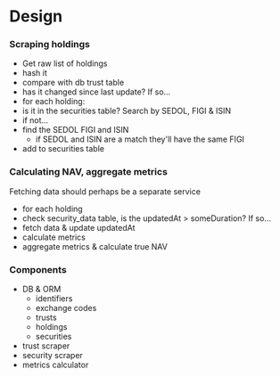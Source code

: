 # Design

### Scraping holdings

- Get raw list of holdings
- hash it
- compare with db trust table
- has it changed since last update? If so...
- for each holding:
- is it in the securities table? Search by SEDOL, FIGI & ISIN
- if not...
- find the SEDOL FIGI and ISIN
    - if SEDOL and ISIN are a match they'll have the same FIGI
- add to securities table


### Calculating NAV, aggregate metrics
Fetching data should perhaps be a separate service

- for each holding
- check security_data table, is the updatedAt > someDuration? If so...
- fetch data & update updatedAt
- calculate metrics
- aggregate metrics & calculate true NAV

### Components
- DB & ORM
    - identifiers
    - exchange codes
    - trusts
    - holdings
    - securities
- trust scraper
- security scraper
- metrics calculator
